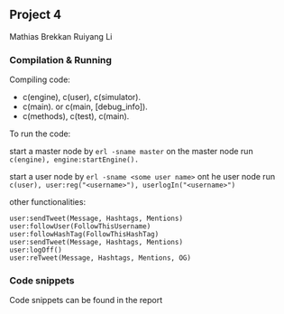 ## Project 4

Mathias Brekkan
Ruiyang Li

### Compilation & Running

Compiling code:
- c(engine), c(user), c(simulator).
- c(main). or c(main, [debug_info]).
- c(methods), c(test), c(main).


To run the code:

start a master node by `erl -sname master`
on the master node run `c(engine), engine:startEngine().`

start a user node by `erl -sname <some user name>`
ont he user node run `c(user), user:reg("<username>"), userlogIn("<username>")`



other functionalities:
```
user:sendTweet(Message, Hashtags, Mentions)
user:followUser(FollowThisUsername)
user:followHashTag(FollowThisHashTag)
user:sendTweet(Message, Hashtags, Mentions)
user:logOff()
user:reTweet(Message, Hashtags, Mentions, OG)

```



### Code snippets
Code snippets can be found in the report